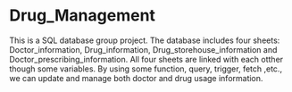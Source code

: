 # Drug_Management
This is a SQL database group project. The database includes four sheets: Doctor_information, Drug_information, Drug_storehouse_information and Doctor_prescribing_information. All four sheets are linked with each otther though some variables. By using some function, query, trigger, fetch ,etc., we can update and manage both doctor and drug usage information.
